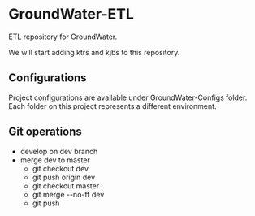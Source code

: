 # GroundWater-ETL

ETL repository for GroundWater.

We will start adding ktrs and kjbs to this repository.

## Configurations

Project configurations are available under GroundWater-Configs folder. Each folder on this project represents a different environment.

## Git operations

* develop on dev branch
* merge dev to master
  * git checkout dev
  * git push origin dev
  * git checkout master
  * git merge --no-ff dev
  * git push
